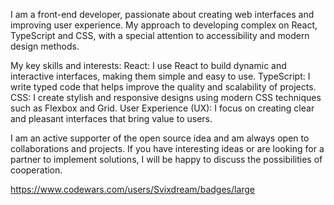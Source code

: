 I am a front-end developer, passionate about creating web interfaces and improving user experience. My approach to developing complex on React, TypeScript and CSS, with a special attention to accessibility and modern design methods.

My key skills and interests: React: I use React to build dynamic and interactive interfaces, making them simple and easy to use.
TypeScript: I write typed code that helps improve the quality and scalability of projects.
CSS: I create stylish and responsive designs using modern CSS techniques such as Flexbox and Grid.
User Experience (UX): I focus on creating clear and pleasant interfaces that bring value to users.

I am an active supporter of the open source idea and am always open to collaborations and projects. If you have interesting ideas or are looking for a partner to implement solutions, I will be happy to discuss the possibilities of cooperation.

https://www.codewars.com/users/Svixdream/badges/large
